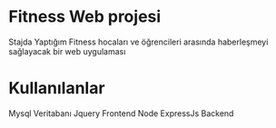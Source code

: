 
# Fitness Web projesi
Stajda Yaptığım Fitness hocaları ve öğrencileri arasında haberleşmeyi sağlayacak bir web uygulaması
# Kullanılanlar
Mysql Veritabanı
Jquery Frontend
Node ExpressJs Backend
